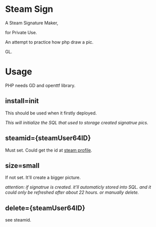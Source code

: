Steam Sign
======
A Steam Signature Maker,

for Private Use.

An attempt to practice how php draw a pic.

GL.

Usage
======
PHP needs GD and openttf library.

install=init
-----
This should be used when it firstly deployed.

*This will initialize the SQL that used to storage created signatrue pics.*

steamid={steamUser64ID}
------
Must set. Could get the id at [steam profile](http://steamcommunity.com/my/?xml=1).

size=small
------
If not set. It'll create a bigger picture.

*attention: if signatrue is created. it'll automaticly stored into SQL. and it could only be refreshed after about 22 hours. or manually delete.*

delete={steamUser64ID}
------
see steamid.